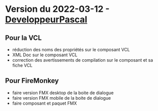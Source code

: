 # Version du 2022-03-12 - [DeveloppeurPascal](https://github.com/DeveloppeurPascal)

## Pour la VCL

* réduction des noms des propriétés sur le composant VCL
* XML Doc sur le composant VCL
* correction des avertissements de compilation sur le composant et sa fiche VCL

## Pour FireMonkey

* faire version FMX desktop de la boite de dialogue
* faire version FMX mobile de la boite de dialogue
* faire composant et paquet FMX

